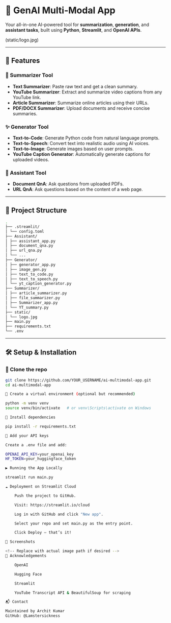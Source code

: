 # 🧠 GenAI Multi-Modal App

Your all-in-one AI-powered tool for **summarization**, **generation**, and **assistant tasks**, built using **Python**, **Streamlit**, and **OpenAI APIs**.

(static/logo.jpg)

---

## 🚀 Features

### 📝 Summarizer Tool
- **Text Summarizer**: Paste raw text and get a clean summary.
- **YouTube Summarizer**: Extract and summarize video captions from any YouTube link.
- **Article Summarizer**: Summarize online articles using their URLs.
- **PDF/DOCX Summarizer**: Upload documents and receive concise summaries.

### ✨ Generator Tool
- **Text-to-Code**: Generate Python code from natural language prompts.
- **Text-to-Speech**: Convert text into realistic audio using AI voices.
- **Text-to-Image**: Generate images based on user prompts.
- **YouTube Caption Generator**: Automatically generate captions for uploaded videos.

### 💬 Assistant Tool
- **Document QnA**: Ask questions from uploaded PDFs.
- **URL QnA**: Ask questions based on the content of a web page.

---

## 📂 Project Structure
```bash
.
├── .streamlit/
│ └── config.toml
├── Assistant/
│ ├── assistant_app.py
│ ├── document_qna.py
│ ├── url_qna.py
│ └── ...
├── Generator/
│ ├── generator_app.py
│ ├── image_gen.py
│ ├── text_to_code.py
│ ├── text_to_speech.py
│ └── yt_caption_generator.py
├── Summarizer/
│ ├── article_summarizer.py
│ ├── file_summarizer.py
│ ├── Summarizer_app.py
│ └── YT_summary.py
├── static/
│ └── logo.jpg
├── main.py
├── requirements.txt
└── .env

```
---

## 🛠️ Setup & Installation

### 🔹 Clone the repo

```bash
git clone https://github.com/YOUR_USERNAME/ai-multimodal-app.git
cd ai-multimodal-app

🔹 Create a virtual environment (optional but recommended)

python -m venv venv
source venv/bin/activate   # or venv\Scripts\activate on Windows

🔹 Install dependencies

pip install -r requirements.txt

🔹 Add your API keys

Create a .env file and add:

OPENAI_API_KEY=your_openai_key
HF_TOKEN=your_huggingface_token

▶️ Running the App Locally

streamlit run main.py

☁️ Deployment on Streamlit Cloud

    Push the project to GitHub.

    Visit: https://streamlit.io/cloud

    Log in with GitHub and click "New app".

    Select your repo and set main.py as the entry point.

    Click Deploy — that’s it!

📸 Screenshots

<!-- Replace with actual image path if desired -->
🙌 Acknowledgements

    OpenAI

    Hugging Face

    Streamlit

    YouTube Transcript API & BeautifulSoup for scraping

📬 Contact

Maintained by Archit Kumar
GitHub: @Lamstersickness
